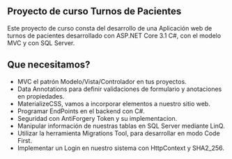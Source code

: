 ## Proyecto de curso Turnos de Pacientes

Este proyecto de curso consta del desarrollo de una Aplicación web de turnos de pacientes desarrollado con ASP.NET Core 3.1 C#, con el modelo MVC y con SQL Server.

## Que necesitamos?
- MVC el patrón Modelo/Vista/Controlador en tus proyectos.
- Data Annotations para definir validaciones de formulario y anotaciones en propiedades.
- MaterializeCSS, vamos a incorporar elementos a nuestro sitio web.
- Programar EndPoints en el backend con C#.
- Seguridad con AntiForgery Token y su implementacion.
- Manipular información de nuestras tablas en SQL Server mediante LinQ.
- Utilizar la herramienta Migrations Tool, para desarrollar en modo Code First.
- Implementar un Login en nuestro sistema con HttpContext y SHA2_256.
